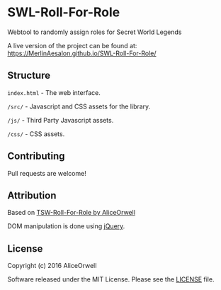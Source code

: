 # SWL-Roll-For-Role
Webtool to randomly assign roles for Secret World Legends

A live version of the project can be found at: https://MerlinAesalon.github.io/SWL-Roll-For-Role/

Structure
------------
`index.html` - The web interface.

`/src/` - Javascript and CSS assets for the library.

`/js/` - Third Party Javascript assets.

`/css/` - CSS assets.

Contributing
------------
Pull requests are welcome!

Attribution
-------
Based on [TSW-Roll-For-Role by AliceOrwell](https://github.com/AliceOrwell/TSW-Roll-For-Role)

DOM manipulation is done using [jQuery](https://jquery.com/).

License
-------
Copyright (c) 2016 AliceOrwell

Software released under the MIT License. Please see the [LICENSE](LICENSE) file.